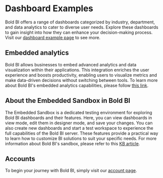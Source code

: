 # Dashboard Examples
Bold BI offers a range of dashboards categorized by industry, department, and data analytics to cater to diverse user needs. Explore these dashboards to gain insight into how they can enhance your decision-making process. Visit our [dashboard example page](https://www.boldbi.com/dashboard-examples/) to see more.
## Embedded analytics
Bold BI allows businesses to embed advanced analytics and data visualization within their applications. This integration enriches the user experience and boosts productivity, enabling users to visualize metrics and make data-driven decisions without switching between tools. To learn more about Bold BI's embedded analytics capabilities, please follow [this link](https://www.boldbi.com/embedded-analytics/).
## About the Embedded Sandbox in Bold BI
The Embedded Sandbox is a dedicated testing environment for exploring Bold BI dashboards and their features. Here, you can view dashboards in view mode, edit them in designer mode, and save your changes. You can also create new dashboards and start a test workspace to experience the full capabilities of the Bold BI server. These features provide a practical way to learn how to customize BI solutions to suit your specific needs. For more information about Bold BI's sandbox, please refer to this [KB article](https://support.boldbi.com/kb/article/16890/getting-started-with-embed-sandbox-in-bold-bi).
## Accounts
To begin your journey with Bold BI, simply visit our [account page](https://www.boldbi.com/account).
